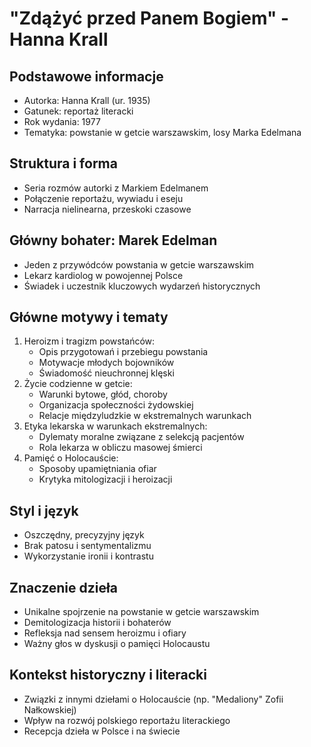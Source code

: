 # "Zdążyć przed Panem Bogiem" - Hanna Krall

## Podstawowe informacje
- Autorka: Hanna Krall (ur. 1935)
- Gatunek: reportaż literacki
- Rok wydania: 1977
- Tematyka: powstanie w getcie warszawskim, losy Marka Edelmana

## Struktura i forma
- Seria rozmów autorki z Markiem Edelmanem
- Połączenie reportażu, wywiadu i eseju
- Narracja nielinearna, przeskoki czasowe

## Główny bohater: Marek Edelman
- Jeden z przywódców powstania w getcie warszawskim
- Lekarz kardiolog w powojennej Polsce
- Świadek i uczestnik kluczowych wydarzeń historycznych

## Główne motywy i tematy
1. Heroizm i tragizm powstańców:
   - Opis przygotowań i przebiegu powstania
   - Motywacje młodych bojowników
   - Świadomość nieuchronnej klęski
2. Życie codzienne w getcie:
   - Warunki bytowe, głód, choroby
   - Organizacja społeczności żydowskiej
   - Relacje międzyludzkie w ekstremalnych warunkach
3. Etyka lekarska w warunkach ekstremalnych:
   - Dylematy moralne związane z selekcją pacjentów
   - Rola lekarza w obliczu masowej śmierci
4. Pamięć o Holocauście:
   - Sposoby upamiętniania ofiar
   - Krytyka mitologizacji i heroizacji

## Styl i język
- Oszczędny, precyzyjny język
- Brak patosu i sentymentalizmu
- Wykorzystanie ironii i kontrastu

## Znaczenie dzieła
- Unikalne spojrzenie na powstanie w getcie warszawskim
- Demitologizacja historii i bohaterów
- Refleksja nad sensem heroizmu i ofiary
- Ważny głos w dyskusji o pamięci Holocaustu

## Kontekst historyczny i literacki
- Związki z innymi dziełami o Holocauście (np. "Medaliony" Zofii Nałkowskiej)
- Wpływ na rozwój polskiego reportażu literackiego
- Recepcja dzieła w Polsce i na świecie

